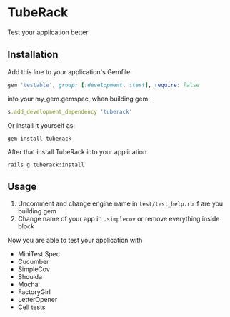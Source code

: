 # TubeRack

Test your application better

## Installation

Add this line to your application's Gemfile:

```ruby
gem 'testable', group: [:development, :test], require: false
```

into your my_gem.gemspec, when building gem:
```ruby
s.add_development_dependency 'tuberack'
```

Or install it yourself as:

    gem install tuberack

After that install TubeRack into your application

	rails g tuberack:install

## Usage

1. Uncomment and change engine name in `test/test_help.rb` if are you building gem
2. Change name of your app in `.simplecov` or remove everything inside block

Now you are able to test your application with

* MiniTest Spec
* Cucumber
* SimpleCov
* Shoulda
* Mocha
* FactoryGirl
* LetterOpener
* Cell tests